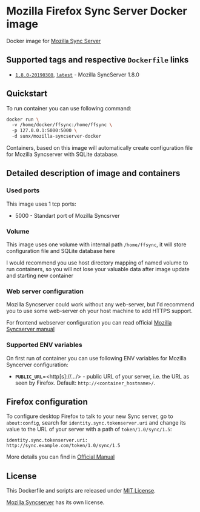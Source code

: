 # Mozilla Firefox Sync Server Docker image
Docker image for [Mozilla Sync Server](https://github.com/mozilla-services/syncserver)

## Supported tags and respective `Dockerfile` links
* [`1.8.0-20190308`](https://github.com/VGoshev/mozilla-syncserver-docker/blob/1.8.0-20190308/docker/Dockerfile), [`latest`](https://github.com/VGoshev/mozilla-syncserver-docker/blob/master/docker/Dockerfile) - Mozilla SyncServer 1.8.0

## Quickstart

To run container you can use following command:
```bash
docker run \  
  -v /home/docker/ffsync:/home/ffsync \  
  -p 127.0.0.1:5000:5000 \  
  -d sunx/mozilla-syncserver-docker
```
Containers, based on this image will automatically create configuration file for
 Mozilla Syncserver with SQLite database.
 
## Detailed description of image and containers

### Used ports

This image uses 1 tcp ports:
* 5000 - Standart port of Mozilla Syncsrver 

### Volume
This image uses one volume with internal path `/home/ffsync`, it will store configuration file and SQLite database here

I would recommend you use host directory mapping of named volume to run containers, so you will not lose your valuable data after image update and starting new container

### Web server configuration

Mozilla Syncserver could work without any web-server, but I'd recommend you to use some web-server oh your host machine to add HTTPS support.

For frontend webserver configuration you can read official [Mozilla Syncserver manual](https://docs.services.mozilla.com/howtos/run-sync-1.5.html#running-behind-a-web-server)

### Supported ENV variables

On first run of container you can use following ENV variables for Mozilla Syncerver configuration:
* **`PUBLIC_URL`**=&lt;http[s]://.../&gt; - public URL of your server, i.e. the URL as seen by Firefox. Default: `http://<container_hostname>/`.

## Firefox configuration

To configure desktop Firefox to talk to your new Sync server, go to `about:config`, search for `identity.sync.tokenserver.uri` and change its value to the URL of your server with a path of `token/1.0/sync/1.5`:

    identity.sync.tokenserver.uri: http://sync.example.com/token/1.0/sync/1.5

More details you can find in [Official Manual](https://docs.services.mozilla.com/howtos/run-sync-1.5.html#running-the-server)

## License

This Dockerfile and scripts are released under [MIT License](https://github.com/VGoshev/mozilla-syncserver-docker/blob/master/LICENSE).

[Mozilla Syncserver](https://github.com/mozilla-services/syncserver) has its own license.
